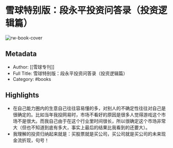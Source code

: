 # 雪球特别版：段永平投资问答录（投资逻辑篇）

![rw-book-cover](https://wfqqreader-1252317822.image.myqcloud.com/cover/924/35679924/s_35679924.jpg)

## Metadata
- Author: [[雪球专刊]]
- Full Title: 雪球特别版：段永平投资问答录（投资逻辑篇）
- Category: #books

## Highlights
- 在自己能力圈内的生意自己往往容易懂的多，对别人的不确定性往往对自己是很确定的。比如当年我投网易时，市场不看好的原因是很多人觉得游戏这个市场不是很大。而我自己由于在这个行业里时间很长，所以很确定这个市场非常大（但也不知道到底有多大，事实上最后的结果比我看到的还要大）。
- 我理解的投资归纳起来就是：买股票就是买公司，买公司就是买公司的未来现金流折现，句号！
